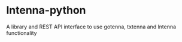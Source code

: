 # lntenna-python

A library and REST API interface to use gotenna, txtenna and lntenna functionality